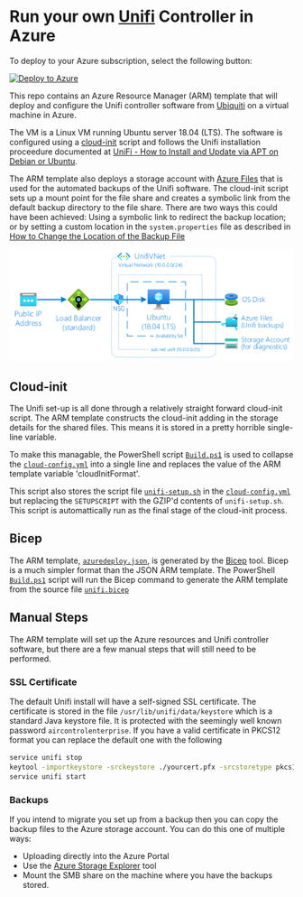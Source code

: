 # Run your own [Unifi][1] Controller in Azure

To deploy to your Azure subscription, select the following button:

[![Deploy to Azure](https://aka.ms/deploytoazurebutton)][8]

This repo contains an Azure Resource Manager (ARM) template that will deploy and configure the Unifi controller software from [Ubiquiti][2] on a virtual machine in Azure.

The VM is a Linux VM running Ubuntu server 18.04 (LTS). The software is configured using a [cloud-init][4] script and follows the Unifi installation proceedure documented at [UniFi - How to Install and Update via APT on Debian or Ubuntu][5].

The ARM template also deploys a storage account with [Azure Files][6] that is used for the automated backups of the Unifi software. The cloud-init script sets up a mount point for the file share and creates a symbolic link from the default backup directory to the file share. There are two ways this could have been achieved: Using a symbolic link to redirect the backup location; or by setting a custom location in the `system.properties` file as described in [How to Change the Location of the Backup File][7]

![Azure Resources](architecture.png)

## Cloud-init

The Unifi set-up is all done through a relatively straight forward cloud-init script. The ARM template constructs the cloud-init adding in the storage details for the shared files. This means it is stored in a pretty horrible single-line variable.

To make this managable, the PowerShell script [`Build.ps1`](Build.ps1) is used to collapse the [`cloud-config.yml`](cloud-config.yml) into a single line and replaces the value of the ARM template variable 'cloudInitFormat'.

This script also stores the script file [`unifi-setup.sh`](unifi-setup.sh) in the [`cloud-config.yml`](cloud-config.yml) but replacing the `SETUPSCRIPT` with the GZIP'd contents of `unifi-setup.sh`. This script is automattically run as the final stage of the cloud-init process.

## Bicep

The ARM template, [`azuredeploy.json`](azuredeploy.json), is generated by the [Bicep][10] tool. Bicep is a much simpler format than the JSON ARM template. The PowerShell [`Build.ps1`](Build.ps1) script will run the Bicep command to generate the ARM template from the source file [`unifi.bicep`](unifi.bicep)

## Manual Steps

The ARM template will set up the Azure resources and Unifi controller software, but there are a few manual steps that will still need to be performed.

### SSL Certificate

The default Unifi install will have a self-signed SSL certificate. The certificate is stored in the file `/usr/lib/unifi/data/keystore` which is a standard Java keystore file. It is protected with the seemingly well known password `aircontrolenterprise`. If you have a valid certificate in PKCS12 format you can replace the default one with the following

```bash
service unifi stop
keytool -importkeystore -srckeystore ./yourcert.pfx -srcstoretype pkcs12 -destkeystore /usr/lib/unifi/data/keystore -deststoretype pkcs12 -deststorepass 'aircontrolenterprise'
service unifi start
```

### Backups

If you intend to migrate you set up from a backup then you can copy the backup files to the Azure storage account. You can do this one of multiple ways:

  * Uploading directly into the Azure Portal
  * Use the [Azure Storage Explorer][9] tool
  * Mount the SMB share on the machine where you have the backups stored.



[1]: https://unifi-network.ui.com/ "Ubiquiti Unifi"
[2]: https://www.ui.com
[3]: https://docs.microsoft.com/azure/virtual-machines/linux/using-cloud-init
[4]: https://cloudinit.readthedocs.io/en/latest/
[5]: https://help.ubnt.com/hc/en-us/articles/220066768-UniFi-How-to-Install-and-Update-via-APT-on-Debian-or-Ubuntu "UniFi - How to Install and Update via APT on Debian or Ubuntu"
[6]: https://docs.microsoft.com/azure/storage/files/storage-files-introduction "What is Azure Files?"
[7]: https://help.ubnt.com/hc/en-us/articles/226218448-UniFi-How-to-Configure-Auto-Backup#2 "UniFi - How to Configure Auto Backup"
[8]: https://portal.azure.com/#create/Microsoft.Template/uri/https%3A%2F%2Fraw.githubusercontent.com%2Faskew%2Funifi-azure%2Fmaster%2Fazuredeploy.json "Deploy to Azure"
[9]: https://azure.microsoft.com/en-us/features/storage-explorer/ "Azure Storage Explorer"
[10]: https://docs.microsoft.com/azure/azure-resource-manager/bicep/ "Bicep documentation | Microsoft Docs"